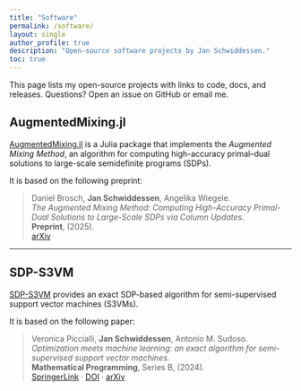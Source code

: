 ```yaml
---
title: "Software"
permalink: /software/
layout: single
author_profile: true
description: "Open-source software projects by Jan Schwiddessen."
toc: true
---
```


This page lists my open-source projects with links to code, docs, and releases. Questions? Open an issue on GitHub or email me.

## AugmentedMixing.jl

[AugmentedMixing.jl](https://github.com/jschwiddessen/AugmentedMixing.jl) is a Julia package that implements the *Augmented Mixing Method*, an algorithm for computing high-accuracy primal–dual solutions to large-scale semidefinite programs (SDPs).

It is based on the following preprint:

> Daniel Brosch, **Jan Schwiddessen**, Angelika Wiegele.  
> *The Augmented Mixing Method: Computing High-Accuracy Primal-Dual Solutions to Large-Scale SDPs via Column Updates.*  
> **Preprint**, (2025).  
> [arXiv](https://arxiv.org/abs/2507.20386)

---

## SDP-S3VM

[SDP-S3VM](https://github.com/jschwiddessen/SDP-S3VM) provides an exact SDP-based algorithm for semi-supervised support vector machines (S3VMs).

It is based on the following paper:

> Veronica Piccialli, **Jan Schwiddessen**, Antonio M. Sudoso.  
> *Optimization meets machine learning: an exact algorithm for semi-supervised support vector machines.*  
> **Mathematical Programming**, Series B, (2024).  
> [SpringerLink](https://link.springer.com/article/10.1007/s10107-024-02175-z) · [DOI](https://doi.org/10.1007/s10107-024-02175-z) · [arXiv](https://arxiv.org/abs/2312.09789)

